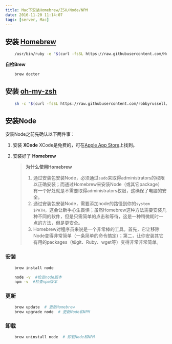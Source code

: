 ```yaml
---
title: Mac下安装Homebrew/ZSH/Node/NPM
date: 2016-11-20 11:14:07
tags: [server, Mac]
---
```


## 安装 [Homebrew][link-01]

``` bash
    /usr/bin/ruby -e "$(curl -fsSL https://raw.githubusercontent.com/Homebrew/install/master/install)"
```

[link-01]:http://brew.sh/

**自检Brew**

``` bash
    brew doctor
```

## 安装 [oh-my-zsh][link-02]

``` bash
    sh -c "$(curl -fsSL https://raw.githubusercontent.com/robbyrussell/oh-my-zsh/master/tools/install.sh)"
```

[link-02]:http://ohmyz.sh

<!-- more  -->

## 安装Node

安装Node之前先确认以下两件事：

1. 安装 **XCode**
    XCode是免费的，可在[Apple App Store][links-01]上找到。

2. 安装好了 **Homebrew**
    > **为什么使用Homebrew**
    >
    > 1. 通过安装包安装Node，必须通过`sudo`来取得administrators的权限以正确安装；而通过Homebrew来安装Node（或其它package）有一个好处就是不需要取得administrators权限，这确保了电脑的安全。
    > 2. 通过安装包安装Node，需要添加node的路径到你的`system $PATH`，这会让新手心生畏惧；虽然Homebrew这种方法需要安装几种不同的软件，但是只需简单的点击和等待，这是一种稍微耗时一点的方法，但是更安全。
    > 3. Homebrew对程序员来说是一个非常棒的工具。首先，它让移除Node变得非常简单（一条简单的命令搞定）；第二，让你安装其它有用的packages（如git、Ruby、wget等）变得非常非常简单。

[links-01]: https://itunes.apple.com/us/app/xcode/id497799835?mt=12



### 安装

``` bash
    brew install node
```

<!--  -->

``` bash
    node -v  #检查node版本
    npm -v  #检查npm版本
```

### 更新

``` bash
    brew update  # 更新Homebrew
    brew upgrade node  # 更新Node和NPM
```

### 卸载

``` bash
    brew uninstall node  # 卸载Node和NPM
```
